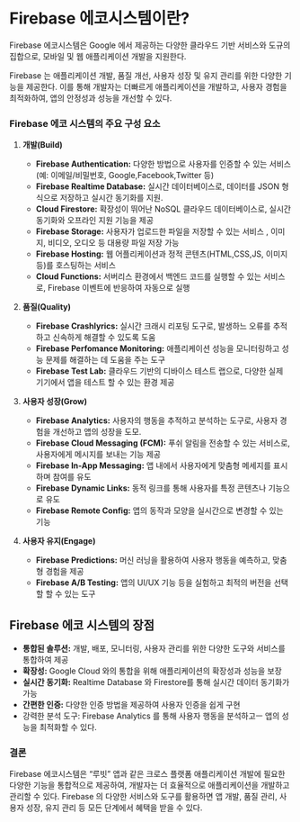 Firebase 에코시스템이란?
===

Firebase 에코시스템은 Google 에서 제공하는 다양한 클라우드 기반 서비스와 도규의 집합으로, 모바일 및 웹 애플리케이션 개발을 지원한다. 

Firebase 는 애플리케이션 개발, 품질 개선, 사용자 성장 및 유지 관리를 위한 다양한 기능을 제공한다. 이를 통해 개발자는 더빠르게 애플리케이션을 개발하고, 사용자 경험을 최적화하여, 앱의 안정성과 성능을 개선할 수 있다. 

### Firebase 에코 시스템의 주요 구성 요소

1. **개발(Build)**
    - **Firebase Authentication:** 다양한 방법으로 사용자를 인증할 수 있는 서비스 (예: 이메일/비밀번호, Google,Facebook,Twitter 등)
    - **Firebase Realtime Database:** 실시간 데이터베이스로, 데이터를 JSON 형식으로 저장하고 실시간 동기화를 지원.
    - **Cloud Firestore:** 확장성이 뛰어난 NoSQL 클라우드 데이터베이스로, 실시간 동기화와 오프라인 지원 기능을 제공
    - **Firebase Storage:** 사용자가 업로드한 파일을 저장할 수 있는 서비스 , 이미지, 비디오, 오디오 등 대용량 파일 저장 가능
    - **Firebase Hosting:** 웹 어플리케이션과 정적 콘텐츠(HTML,CSS,JS, 이미지 등)를 호스팅하는 서비스
    - **Cloud Functions:** 서버리스 환경에서 백엔드 코드를 실행할 수 있는 서비스로, Firebase 이벤트에 반응하여 자동으로 실행
    
2. **품질(Quality)**
    - **Firebase Crashlyrics:** 실시간 크래시 리포팅 도구로, 발생하느 오류를 추적하고 신속하게 해결할 수 있도록 도움
    - **Firebase Perfomance Monitoring:** 애플리케이션 성능을 모니터링하고 성능 문제를 해결하는 데 도움을 주는 도구
    - **Firebase Test Lab:** 클라우드 기반의 디바이스 테스트 랩으로, 다양한 실제 기기에서 앱을 테스트 할 수 있는 환경 제공
    
3. **사용자 성장(Grow)**
    - **Firebase Analytics:** 사용자의 행동을 추적하고 분석하는 도구로, 사용자 경험을 개선하고 앱의 성장을 도모.
    - **Firebase Cloud Messaging (FCM):** 푸쉬 알림을 전송할 수 있는 서비스로, 사용자에게 메시지를 보내는 기능 제공
    - **Firebase In-App Messaging:** 앱 내에서 사용자에게 맞춤형 메세지를 표시하며 참여를 유도
    - **Firebase Dynamic Links:** 동적 링크를 통해 사용자를 특정 콘텐츠나 기능으로 유도
    - **Firebase Remote Config:** 앱의 동작과 모양을 실시간으로 변경할 수 있는 기능
    
4. **사용자 유지(Engage)**
    - **Firebase Predictions:** 머신 러닝을 활용하여 사용자 행동을 예측하고, 맞춤형 경험을 제공
    - **Firebase A/B Testing:** 앱의 UI/UX 기능 등을 실험하고 최적의 버전을 선택할 할 수 있는 도구

## Firebase 에코 시스템의 장점

- **통합된 솔루션:** 개발, 배포, 모니터링, 사용자 관리를 위한 다양한 도구와 서비스를 통합하여 제공
- **확장성:** Google Cloud 와의 통합을 위해 애플리케이션의 확장성과 성능을 보장
- **실시간 동기화:** Realtime Database 와 Firestore를 통해 실시간 데이터 동기화가 가능
- **간편한 인증:** 다양한 인증 방법을 제공하여 사용자 인증을 쉽게 구현
- 강력한 분석 도구: Firebase Analytics 를 통해 사용자 행동을 분석하고ㅡ 앱의 성능을 최적화할 수 있다.

### 결론

Firebase 에코시스템은 “루빗” 앱과 같은 크로스 플랫폼 애플리케이션 개발에 필요한 다양한 기능을 통합적으로 제공하여, 개발자는 더 효율적으로 애플리케이션을 개발하고 관리할 수 있다. Firebase 의 다양한 서비스와 도구를 활용하면 앱 개발, 품질 관리, 사용자 성장, 유지 관리 등 모든 단계에서 혜택을 받을 수 있다.